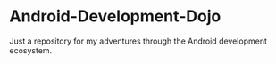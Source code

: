 # Android-Development-Dojo
Just a repository for my adventures through the Android development ecosystem.
